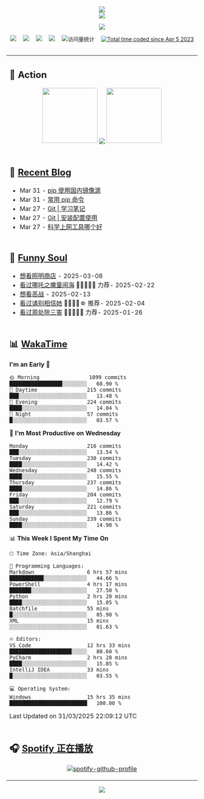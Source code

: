 <div align="center">

<img src="https://capsule-render.vercel.app/api?type=waving&color=timeGradient&height=300&&section=header&text=HI%20THERE!&fontSize=90&fontAlign=50&fontAlignY=30&desc=I%E2%80%99m%20@LI%20SIR%20%F0%9F%91%8B&descAlign=50&descSize=30&descAlignY=60&animation=twinkling" />

<div align="center">

  <!-- dynamic typing effect 动态打字效果 -->
  <div align="center">
    <a href="https://lisir.me/">
      <img src="https://readme-typing-svg.herokuapp.com/?lines=今日事，今日毕;任何不能摧毁你的东西;都将使你更加强大;你需要掌控自己的生活;而不是被生活掌控&center=true&size=25">
    </a>
  </div>

  <!-- knock code pictures 敲代码的图片 -->
  <img order-radius="100px" src="https://cdn.jsdelivr.net/gh/wkwbk/wkwbk/assets/images/001.gif"><br>

  <!-- profile logo 个人资料徽标 -->
  <div align="center">
    <a href="https://lisir.me/" title="点击跳转"><img src="https://img.shields.io/badge/Blog-%E4%B8%AA%E4%BA%BA%E5%8D%9A%E5%AE%A2-red"></a>&emsp;
    <a href="https://photo.lisir.me/" title="点击跳转"><img src="https://img.shields.io/badge/Photo-%E6%97%B6%E5%85%89%E7%9B%B8%E5%86%8C-blue"></a>&emsp;
    <a href="https://cloud.lisir.me/" title="点击跳转"><img src="https://img.shields.io/badge/Cloud%20Disk-%E6%88%91%E7%9A%84%E4%BA%91%E7%9B%98-green"></a>&emsp;
    <a href="https://nz.lisir.me/" title="点击跳转"><img src="https://img.shields.io/badge/%E5%93%AA%E5%90%92-%E7%9B%91%E6%8E%A7%E9%9D%A2%E6%9D%BF-blueviolet"></a>&emsp;
    <!-- visitor -->
    <img src="https://komarev.com/ghpvc/?username=wkwbk&label=Views&color=orange&style=flat" alt="访问量统计" />&emsp;
    <a href="https://wakatime.com/@2237354f-824a-4472-ae76-c1eca96c8908"><img src="https://wakatime.com/badge/user/2237354f-824a-4472-ae76-c1eca96c8908.svg" alt="Total time coded since Apr 5 2023" /></a>
  </div>

</div>

<br>

<div align="center">

<table>

<tr><td>

## 🚀 Action

<!-- github-readme-streak-stats 连续提交代码天数记录 -->
<div align="center">
  <img width="145" src="https://cdn.jsdelivr.net/gh/wkwbk/wkwbk/assets/images/002.png">
  <img align="center" src="https://github-readme-stats.vercel.app/api?username=wkwbk&show_icons=true&theme=transparent">
  <img width="145" src="https://cdn.jsdelivr.net/gh/wkwbk/wkwbk/assets/images/001.png">
</div>

<br>

</td></tr>

<tr><td>

<!-- 近期博客 -->
## 📃 [Recent Blog](https://lisir.me/)

<!-- feed start -->
- Mar 31 - [pip 使用国内镜像源](https://lisir.me/Notes/Lang/Python/00.pip-使用国内镜像源)
- Mar 31 - [常用 pip 命令](https://lisir.me/Notes/Lang/Python/01.pip-常用命令)
- Mar 27 - [Git | 学习笔记](https://lisir.me/Notes/Tool/Git/00.Git-学习笔记)
- Mar 27 - [Git | 安装配置使用](https://lisir.me/Notes/Tool/Git/01.Git-安装配置使用)
- Mar 27 - [科学上网工具哪个好](https://lisir.me/GFW/介绍/01.科学上网工具哪个好)
<!-- feed end -->

</td></tr>

<tr><td>

<!-- 豆瓣 -->
## 🤾 [Funny Soul](https://movie.douban.com/people/li778057151)

<!-- START_SECTION:douban -->
* <a href='https://movie.douban.com/subject/36318331/' target='_blank'>想看照明商店</a> - 2025-03-08
* <a href='https://movie.douban.com/subject/34780991/' target='_blank'>看过哪吒之魔童闹海</a> 🌟🌟🌟🌟🌟 力荐- 2025-02-22
* <a href='https://movie.douban.com/subject/10604851/' target='_blank'>想看恶战</a> - 2025-02-13
* <a href='https://movie.douban.com/subject/35295017/' target='_blank'>看过请别相信她</a> 🌟🌟🌟🌟☆ 推荐- 2025-02-04
* <a href='https://movie.douban.com/subject/36151692/' target='_blank'>看过周处除三害</a> 🌟🌟🌟🌟🌟 力荐- 2025-01-26
<!-- END_SECTION:douban -->

</td></tr>

<tr><td>

<!-- wakatime 统计 -->
## 📊 [WakaTime](https://wakatime.com/@wkwbk)

<!--START_SECTION:waka-->
**I'm an Early 🐤** 

```text
🌞 Morning                1099 commits        █████████████████░░░░░░░░   68.90 % 
🌆 Daytime                215 commits         ███░░░░░░░░░░░░░░░░░░░░░░   13.48 % 
🌃 Evening                224 commits         ████░░░░░░░░░░░░░░░░░░░░░   14.04 % 
🌙 Night                  57 commits          █░░░░░░░░░░░░░░░░░░░░░░░░   03.57 % 
```
📅 **I'm Most Productive on Wednesday** 

```text
Monday                   216 commits         ███░░░░░░░░░░░░░░░░░░░░░░   13.54 % 
Tuesday                  230 commits         ████░░░░░░░░░░░░░░░░░░░░░   14.42 % 
Wednesday                248 commits         ████░░░░░░░░░░░░░░░░░░░░░   15.55 % 
Thursday                 237 commits         ████░░░░░░░░░░░░░░░░░░░░░   14.86 % 
Friday                   204 commits         ███░░░░░░░░░░░░░░░░░░░░░░   12.79 % 
Saturday                 221 commits         ███░░░░░░░░░░░░░░░░░░░░░░   13.86 % 
Sunday                   239 commits         ████░░░░░░░░░░░░░░░░░░░░░   14.98 % 
```


📊 **This Week I Spent My Time On** 

```text
🕑︎ Time Zone: Asia/Shanghai

💬 Programming Languages: 
Markdown                 6 hrs 57 mins       ███████████░░░░░░░░░░░░░░   44.66 % 
PowerShell               4 hrs 17 mins       ███████░░░░░░░░░░░░░░░░░░   27.50 % 
Python                   2 hrs 20 mins       ████░░░░░░░░░░░░░░░░░░░░░   15.05 % 
Batchfile                55 mins             █░░░░░░░░░░░░░░░░░░░░░░░░   05.90 % 
XML                      15 mins             ░░░░░░░░░░░░░░░░░░░░░░░░░   01.63 % 

🔥 Editors: 
VS Code                  12 hrs 33 mins      ████████████████████░░░░░   80.60 % 
PyCharm                  2 hrs 28 mins       ████░░░░░░░░░░░░░░░░░░░░░   15.85 % 
IntelliJ IDEA            33 mins             █░░░░░░░░░░░░░░░░░░░░░░░░   03.55 % 

💻 Operating System: 
Windows                  15 hrs 35 mins      █████████████████████████   100.00 % 
```


 Last Updated on 31/03/2025 22:09:12 UTC
<!--END_SECTION:waka-->

</td></tr>

<tr><td>

## 🎧 [Spotify 正在播放](https://open.spotify.com/user/31s4ftvnfnus65uynvxmxu7rkfom)

<div align="center">

  [![spotify-github-profile](https://spotify-github-profile.kittinanx.com/api/view?uid=31s4ftvnfnus65uynvxmxu7rkfom&cover_image=true&theme=default&show_offline=true&background_color=121212&interchange=true&bar_color_cover=true)](https://spotify-github-profile.kittinanx.com/api/view?uid=31s4ftvnfnus65uynvxmxu7rkfom&redirect=true)

</div>

</td></tr>

</table>

</div>

<img src="https://capsule-render.vercel.app/api?type=waving&color=timeGradient&height=300&&section=footer&text=THE%20END!&fontSize=90&fontAlign=50&fontAlignY=70&desc=Hope%20your%20program%20is%20bug-free!&descAlign=50&descSize=30&descAlignY=40&animation=twinkling" />

</div>
